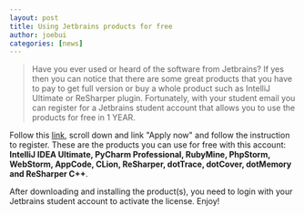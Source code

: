 ```yaml
---
layout: post
title: Using Jetbrains products for free
author: joebui
categories: [news]
---
```


> Have you ever used or heard of the software from Jetbrains?
> If yes then you can notice that there are some great products that
> you have to pay to get full version or buy a whole product such as IntelliJ Ultimate
> or ReSharper plugin. Fortunately, with your student email you can register for a Jetbrains
> student account that allows you to use the products for free in 1 YEAR.

Follow this [link](https://www.jetbrains.com/student/), scroll down and link "Apply now" and follow the instruction
to register. These are the products you can use for free with this account: **IntelliJ IDEA Ultimate, PyCharm Professional,
RubyMine, PhpStorm, WebStorm, AppCode, CLion, ReSharper, dotTrace, dotCover, dotMemory and ReSharper C++**.

After downloading and installing the product(s), you need to login with your Jetbrains student account to activate the license. Enjoy!
